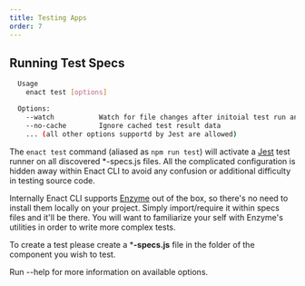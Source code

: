 ```yaml
---
title: Testing Apps
order: 7
---
```

## Running Test Specs
```bash
  Usage
    enact test [options]

  Options:
    --watch           Watch for file changes after initoial test run and re-execute as needed.
    --no-cache        Ignore cached test result data
    ... (all other options supportd by Jest are allowed)
```
The `enact test` command (aliased as `npm run test`) will activate a [Jest](https://jestjs.io/) test runner on all discovered *-specs.js files. All the complicated configuration is hidden away within Enact CLI to avoid any confusion or additional difficulty in testing source code.

Internally Enact CLI supports [Enzyme](http://airbnb.io/enzyme/) out of the box, so there's no need to install them locally on your project. Simply import/require it within specs files and it'll be there. You will want to familiarize your self with Enzyme's utilities in order to write more complex tests.

To create a test please create a ***-specs.js** file in the folder of the component you wish to test.

Run --help for more information on available options.
